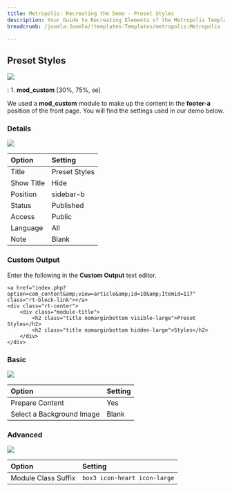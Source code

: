 ```yaml
---
title: Metropolis: Recreating the Demo - Preset Styles
description: Your Guide to Recreating Elements of the Metropolis Template for Joomla
breadcrumb: /joomla:Joomla/!templates:Templates/metropolis:Metropolis

---
```


Preset Styles
-----
![][demo]

:   1. **mod_custom** [30%, 75%, se]

We used a **mod_custom** module to make up the content in the **footer-a** position of the front page. You will find the settings used in our demo below.

### Details
![][demo2]

| Option     | Setting       |  
| :--------- | :------------ |  
| Title      | Preset Styles |  
| Show Title | Hide          |  
| Position   | sidebar-b     |  
| Status     | Published     |  
| Access     | Public        |  
| Language   | All           |  
| Note       | Blank         |  

### Custom Output
Enter the following in the **Custom Output** text editor.

~~~
<a href="index.php?option=com_content&amp;view=article&amp;id=10&amp;Itemid=117" class="rt-block-link"></a>
<div class="rt-center">
    <div class="module-title">
        <h2 class="title nomarginbottom visible-large">Preset Styles</h2>
        <h2 class="title nomarginbottom hidden-large">Styles</h2>
    </div>
</div>
~~~

### Basic
![][demo3]

| Option                    | Setting |  
| :------------------------ | :------ |  
| Prepare Content           | Yes     |  
| Select a Background Image | Blank   |

### Advanced
![][demo4]

| Option              | Setting                      |  
| :------------------ | :--------------------------- |  
| Module Class Suffix | `box3 icon-heart icon-large` |  

[demo]: assets/demo_5.jpeg
[demo2]: assets/preset_1.jpeg
[demo3]: assets/preset_2.jpeg
[demo4]: assets/preset_3.jpeg
